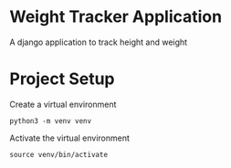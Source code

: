 # Weight Tracker Application

A django application to track height and weight

# Project Setup
Create a virtual environment
```
python3 -m venv venv
```

Activate the virtual environment
```
source venv/bin/activate
```